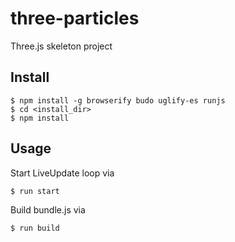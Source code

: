 # three-particles

Three.js skeleton project

## Install

```shell
$ npm install -g browserify budo uglify-es runjs
$ cd <install_dir>
$ npm install
```

## Usage

Start LiveUpdate loop via

```shell
$ run start
```

Build bundle.js via

```shell
$ run build
```
